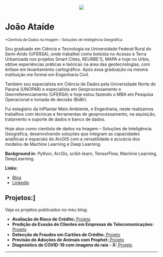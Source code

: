 
<p align="center">
  <img src="Prancheta 4-100.jpg" >
</p>

# João Ataíde
<sub>*Cientista de Dados na Imagem – Soluções de Inteligência Geográfica​</sub>

Sou graduado em Ciência e Tecnologia na Universidade Federal Rural do Semi-Árido (UFERSA), onde trabalhei como bolsista no Acesso à Terra Urbanizada nos projetos Smart Cities, REURBE'S, MAPA e hoje no Urbis, obtive experiências práticas e teóricas na área das geotecnologias, com ênfase em levantamento cartográfico. Após essa graduação na mesma instituição me formei em Engenharia Civil.

Também sou especialista em Ciência de Dados pela Universidade Norte do Paraná (UNOPAR) e especialista em Geoprocessamento e Georreferenciamento (UFERSA) e hoje estou fazendo o MBA em Pesquisa Operacional e tomada de decisão (BsBr).

Fui estagiário da InPlantar Meio Ambiente, e Engenharia, neste realizamos trabalhos com técnicas e ferramentas de geoprocessamento, na aquisição, tratamento e suporte de dados e banco de dados.

Hoje atuo como cientista de dados na Imagem – Soluções de Inteligência Geográfica, desenvolvendo soluções que integram as capacidades analíticas e espaciais do ArcGIS com a versatilidade e acurácia dos modelos de Machine Learning e Deep Learning.

**Background in:** Python, ArcGis, scikit-learn, TensorFlow, Machine Learning, DeepLearning.

**Links:**
* [Blog](https://www.joaoataide.com)
* [LinkedIn](https://www.linkedin.com/in/joaoataidee/)


## Projetos:]
Veja os projetos publicados no meu blog:
* **Avaliação de Risco de Crédito:**[ Projeto](https://www.joaoataide.com/post/avalia%C3%A7%C3%A3o-de-risco-de-cr%C3%A9dito)
* **Predição de Evasão de Clientes em Empresas de Telecomunicações:**[ Projeto](https://www.joaoataide.com/post/predi%C3%A7%C3%A3o-de-evas%C3%A3o-de-clientes-em-empresas-de-telecomunica%C3%A7%C3%B5es)
* **Detecção de Fraudes em Cartões de Crédito:**[ Projeto](https://www.joaoataide.com/post/detec%C3%A7%C3%A3o-de-fraudes-em-cart%C3%B5es-de-cr%C3%A9dito)
* **Previsão de Adoções de Animais com Prophet:**[ Projeto](https://www.joaoataide.com/post/previs%C3%A3o-de-s%C3%A9ries-temporais-com-o-prophet)
* **Diagnóstico de COVID-19 com imagens de raio - X:**[ Projeto](https://www.joaoataide.com/post/diagn%C3%B3stico-de-covid-19-com-imagens-de-raio-x)
---




